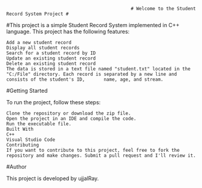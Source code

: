                                                   # Welcome to the Student Record System Project #
																									
#This project is a simple Student Record System implemented in C++ language. This project has the following features:

    Add a new student record
    Display all student records
    Search for a student record by ID
    Update an existing student record
    Delete an existing student record
    The data is stored in a text file named "student.txt" located in the "C:/File" directory. Each record is separated by a new line and consists of the student's ID,       name, age, and stream.

#Getting Started

To run the project, follow these steps:

    Clone the repository or download the zip file.
    Open the project in an IDE and compile the code.
    Run the executable file.
    Built With
    C++
    Visual Studio Code
    Contributing
    If you want to contribute to this project, feel free to fork the repository and make changes. Submit a pull request and I'll review it.

#Author

This project is developed by ujjalRay.

